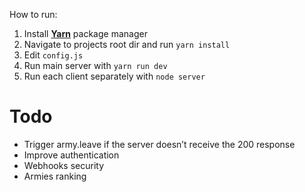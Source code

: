 
  How to run: 
  1. Install [**Yarn**](https://yarnpkg.com/en/) package manager 
  2. Navigate to projects root dir and run ```yarn install ```
  3. Edit ```config.js```
  4. Run main server with ``` yarn run dev ```
  5. Run each client separately with  ``` node server ```

# Todo
  - Trigger army.leave if  the server doesn’t receive the 200 response
  - Improve authentication
  - Webhooks security
  - Armies ranking
